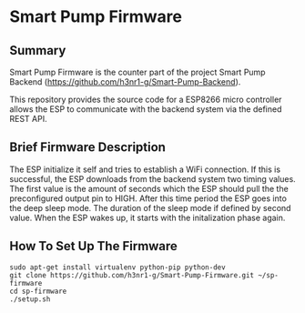 # Smart Pump Firmware

## Summary

Smart Pump Firmware is the counter part of the project Smart Pump Backend (https://github.com/h3nr1-g/Smart-Pump-Backend).

This repository provides the source code for a ESP8266 micro controller allows the ESP to communicate with the backend system via the defined REST API.


## Brief Firmware Description

The ESP initialize it self and tries to establish a WiFi connection. If this is successful, the ESP downloads from the backend system two timing values. The first value is the amount of seconds which the ESP should pull the the preconfigured output pin to HIGH. After this time period the ESP goes into the deep sleep mode. The duration of the sleep mode if defined by second value. When the ESP wakes up, it starts with the initalization phase again.


## How To Set Up The Firmware

```
sudo apt-get install virtualenv python-pip python-dev
git clone https://github.com/h3nr1-g/Smart-Pump-Firmware.git ~/sp-firmware
cd sp-firmware
./setup.sh
```  
